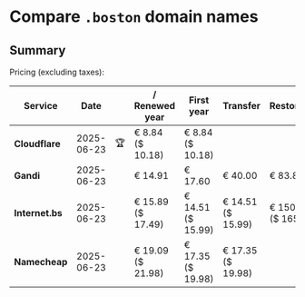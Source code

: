 # Compare `.boston` domain names

## Summary

Pricing (excluding taxes):

| Service | Date |  | / Renewed year | First year | Transfer | Restoration |
|--|--|--|--|--|--|--|
| **Cloudflare** | 2025-06-23 | 🏆 | € 8.84<br>($ 10.18) | € 8.84<br>($ 10.18) |  |  |
| **Gandi** | 2025-06-23 |  | € 14.91 | € 17.60 | € 40.00 | € 83.80 |
| **Internet.bs** | 2025-06-23 |  | € 15.89<br>($ 17.49) | € 14.51<br>($ 15.99) | € 14.51<br>($ 15.99) | € 150.25<br>($ 165.49) |
| **Namecheap** | 2025-06-23 |  | € 19.09<br>($ 21.98) | € 17.35<br>($ 19.98) | € 17.35<br>($ 19.98) |  |
